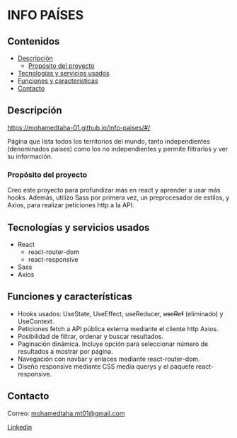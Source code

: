 # INFO PAÍSES

## Contenidos

- [Descripción](#descripción)
  - [Propósito del proyecto](#propósito-del-proyecto)
- [Tecnologías y servicios usados](#tecnologías-y-servicios-usados)
- [Funciones y características](#funciones-y-características)
- [Contacto](#contacto)

## Descripción

<!-- captura y link a web -->
https://mohamedtaha-01.github.io/info-paises/#/

Página que lista todos los territorios del mundo, tanto independientes (denominados países) como los no independientes y permite filtrarlos y ver su información.

### Propósito del proyecto

Creo este proyecto para profundizar más en react y aprender a usar más hooks. Además, utilizo Sass por primera vez, un preprocesador de estilos, y Axios, para realizar peticiones http a la API.

## Tecnologías y servicios usados

- React
  - react-router-dom
  - react-responsive
- Sass
- Axios

## Funciones y características

- Hooks usados: UseState, UseEffect, useReducer, ~~useRef~~ (eliminado) y UseContext.
- Peticiones fetch a API pública externa mediante el cliente http Axios.
- Posibilidad de filtrar, ordenar y buscar resultados.
- Paginación dinámica. Incluye opción para seleccionar número de resultados a mostrar por página.
- Navegación con navbar y enlaces mediante react-router-dom.
- Diseño responsive mediante CSS media querys y el paquete react-responsive.

## Contacto

Correo: mohamedtaha.mt01@gmail.com

[Linkedin](https://es.linkedin.com/in/mohammed-taha-hasan)
